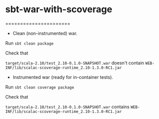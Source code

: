 # sbt-war-with-scoverage
======================

- Clean (non-instrumented) war.

Run `sbt clean package`

Check that

`target/scala-2.10/test_2.10-0.1.0-SNAPSHOT.war` doesn't contain `WEB-INF/lib/scalac-scoverage-runtime_2.10-1.3.0-RC1.jar`

- Instrumented war (ready for in-container tests).

Run `sbt clean coverage package`

Check that

`target/scala-2.10/test_2.10-0.1.0-SNAPSHOT.war` contains `WEB-INF/lib/scalac-scoverage-runtime_2.10-1.3.0-RC1.jar`
